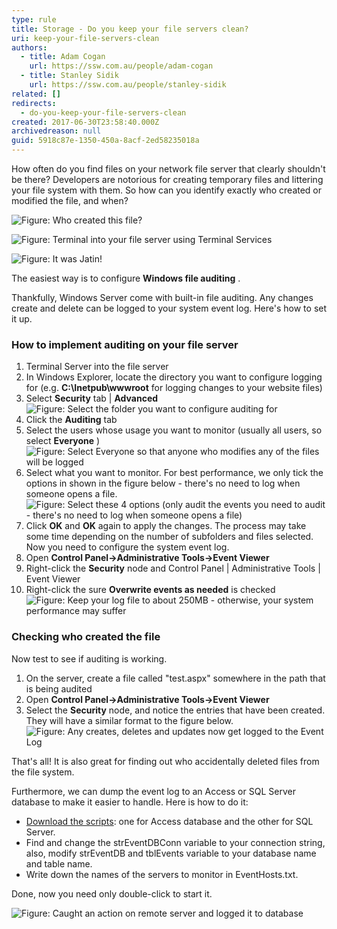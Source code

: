 ```yaml
---
type: rule
title: Storage - Do you keep your file servers clean?
uri: keep-your-file-servers-clean
authors:
  - title: Adam Cogan
    url: https://ssw.com.au/people/adam-cogan
  - title: Stanley Sidik
    url: https://ssw.com.au/people/stanley-sidik
related: []
redirects:
  - do-you-keep-your-file-servers-clean
created: 2017-06-30T23:58:40.000Z
archivedreason: null
guid: 5918c87e-1350-450a-8acf-2ed58235018a
---
```

How often do you find files on your network file server that clearly shouldn't be there? Developers are notorious for creating temporary files and littering your file system with them. So how can you identify exactly who created or modified the file, and when?

<!--endintro-->

![Figure: Who created this file?](/rules/keep-your-file-servers-clean/DuplicateFile.png)

![Figure: Terminal into your file server using Terminal Services](/rules/keep-your-file-servers-clean/RDP.png)

![Figure: It was Jatin!](/rules/keep-your-file-servers-clean/FileOwner.png)

The easiest way is to configure  **Windows file auditing** .

Thankfully, Windows Server come with built-in file auditing. Any changes create and delete can be logged to your system event log. Here's how to set it up.

### How to implement auditing on your file server

1. Terminal Server into the file server
2. In Windows Explorer, locate the directory you want to configure logging for (e.g.  **C:\Inetpub\wwwroot** for logging changes to your website files)
3. Select  **Security** tab |  **Advanced** 
   ![Figure: Select the folder you want to configure auditing for](/rules/keep-your-file-servers-clean/networkauditing_01.gif)  
4. Click the  **Auditing** tab
5. Select the users whose usage you want to monitor (usually all users, so select  **Everyone** ) 
   ![Figure: Select Everyone so that anyone who modifies any of the files will be logged](/rules/keep-your-file-servers-clean/networkauditing_02.gif)  
6. Select what you want to monitor. For best performance, we only tick the options in shown in the figure below - there's no need to log when someone opens a file. 
   ![Figure: Select these 4 options (only audit the events you need to audit - there's no need to log when someone opens a file)](/rules/keep-your-file-servers-clean/networkauditing_03.gif)  
7. Click  **OK** and  **OK** again to apply the changes. The process may take some time depending on the number of subfolders and files selected.
   Now you need to configure the system event log.
8. Open  **Control Panel-&gt;Administrative Tools-&gt;Event Viewer**
9. Right-click the  **Security** node and Control Panel | Administrative Tools | Event Viewer
10. Right-click the sure  **Overwrite events as needed** is checked 
    ![Figure: Keep your log file to about 250MB - otherwise, your system performance may suffer](/rules/keep-your-file-servers-clean/networkauditing_04.gif)  

### Checking who created the file

Now test to see if auditing is working.

1. On the server, create a file called "test.aspx" somewhere in the path that is being audited
2. Open  **Control Panel-&gt;Administrative Tools-&gt;Event Viewer**
3. Select the  **Security** node, and notice the entries that have been created. They will have a similar format to the figure below. 
   ![Figure: Any creates, deletes and updates now get logged to the Event Log](/rules/keep-your-file-servers-clean/networkauditing_05.gif)  

That's all! It is also great for finding out who accidentally deleted files from the file system.

Furthermore, we can dump the event log to an Access or SQL Server database to make it easier to handle. Here is how to do it:

* [Download the scripts](https://github.com/SSWConsulting/SSW.Rules.Content/raw/main/rules/keep-your-file-servers-clean/DumpEventLog2Db.zip): one for Access database and the other for SQL Server.
* Find and change the strEventDBConn variable to your connection string, also, modify strEventDB and tblEvents variable to your database name and table name.
* Write down the names of the servers to monitor in EventHosts.txt.

Done, now you need only double-click to start it.

![Figure: Caught an action on remote server and logged it to database](/rules/keep-your-file-servers-clean/EventLogger.gif)
